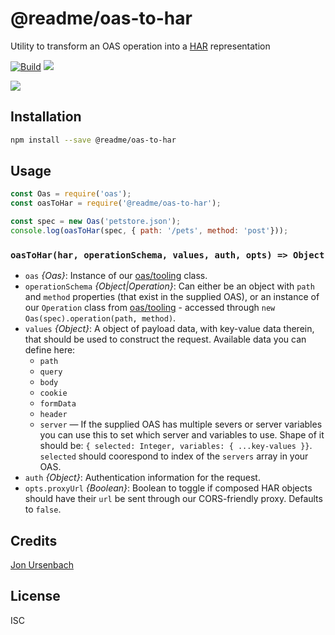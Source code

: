 # @readme/oas-to-har

Utility to transform an OAS operation into a [HAR](http://www.softwareishard.com/blog/har-12-spec/) representation

[![Build](https://github.com/readmeio/oas-to-har/workflows/CI/badge.svg)](https://github.com/readmeio/oas-to-har/) [![](https://img.shields.io/npm/v/@readme/oas-to-har)](https://npm.im/@readme/oas-to-har)

[![](https://d3vv6lp55qjaqc.cloudfront.net/items/1M3C3j0I0s0j3T362344/Untitled-2.png)](https://readme.io)

## Installation

```sh
npm install --save @readme/oas-to-har
```

## Usage

```js
const Oas = require('oas');
const oasToHar = require('@readme/oas-to-har');

const spec = new Oas('petstore.json');
console.log(oasToHar(spec, { path: '/pets', method: 'post'}));
```

### `oasToHar(har, operationSchema, values, auth, opts) => Object`

- `oas` *{Oas}*: Instance of our [oas/tooling](https://npm.im/oas) class.
- `operationSchema` *{Object\|Operation}*: Can either be an object with `path` and `method` properties (that exist in the supplied OAS), or an instance of our `Operation` class from [oas/tooling](https://npm.im/oas) - accessed through `new Oas(spec).operation(path, method)`.
- `values` *{Object}*: A object of payload data, with key-value data therein, that should be used to construct the request. Available data you can define here:
  - `path`
  - `query`
  - `body`
  - `cookie`
  - `formData`
  - `header`
  - `server` &mdash; If the supplied OAS has multiple severs or server variables you can use this to set which server and variables to use. Shape of it should be: `{ selected: Integer, variables: { ...key-values }}`. `selected` should coorespond to index of the `servers` array in your OAS.
- `auth` *{Object}*: Authentication information for the request.
- `opts.proxyUrl` *{Boolean}*: Boolean to toggle if composed HAR objects should have their `url` be sent through our CORS-friendly proxy. Defaults to `false`.

## Credits
[Jon Ursenbach](https://github.com/erunion)

## License

ISC
